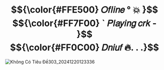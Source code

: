 # $${\color{#FFE500} 𝑂𝑓𝑙𝑖𝑛𝑒 ° 💥 }$$ $${\color{#FF7F00} ` 𝑃𝑙𝑎𝑦𝑖𝑛𝑔 𝑐𝑟𝑘 - }$$ $${\color{#FF0C00} 𝐷𝑛𝑖𝑢𝑓 🔥. . .}$$
![Không Có Tiêu Đề303_20241220123336](https://github.com/user-attachments/assets/b956b6fb-6b9d-4580-8081-c371828dff07)
